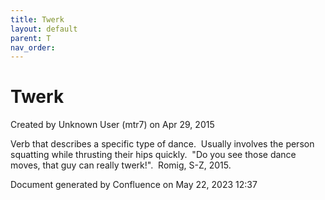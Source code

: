 ```yaml
---
title: Twerk
layout: default
parent: T
nav_order:
---
```


# Twerk

Created by  Unknown User (mtr7) on Apr 29, 2015

Verb that describes a specific type of dance.  Usually involves the person squatting while thrusting their hips quickly.  &quot;Do you see those dance moves, that guy can really twerk!&quot;.  Romig, S-Z, 2015.

Document generated by Confluence on May 22, 2023 12:37



